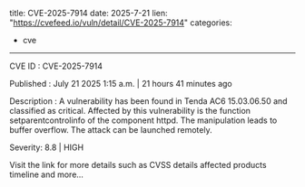  
title: CVE-2025-7914
date: 2025-7-21
lien: "https://cvefeed.io/vuln/detail/CVE-2025-7914"
categories:
  - cve
---

CVE ID : CVE-2025-7914

Published :  July 21
2025
1:15 a.m. | 21 hours
41 minutes ago

Description : A vulnerability has been found in Tenda AC6 15.03.06.50 and classified as critical. Affected by this vulnerability is the function setparentcontrolinfo of the component httpd. The manipulation leads to buffer overflow. The attack can be launched remotely.

Severity: 8.8 | HIGH

Visit the link for more details
such as CVSS details
affected products
timeline
and more...
